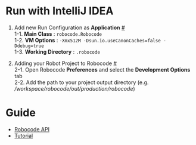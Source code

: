 # Run with IntelliJ IDEA

1. Add new Run Configuration as **Application** [#](http://robowiki.net/wiki/Robocode/Running_from_Eclipse)  
  1-1. **Main Class** : `robocode.Robocode`  
  1-2. **VM Options** : `-Xmx512M -Dsun.io.useCanonCaches=false -Ddebug=true`  
  1-3. **Working Directory** : `.robocode`  
  
2. Adding your Robot Project to Robocode [#](http://robowiki.net/wiki/Robocode/Add_a_Robot_Project)  
2-1. Open Robocode **Preferences** and select the **Development Options** tab  
2-2. Add the path to your project output directory (e.g. */workspace/robocode/out/production/robocode*)  
  

# Guide
* [Robocode API](http://robocode.sourceforge.net/docs/robocode/)
* [Tutorial](http://robowiki.net/wiki/Robocode/My_First_Robot)